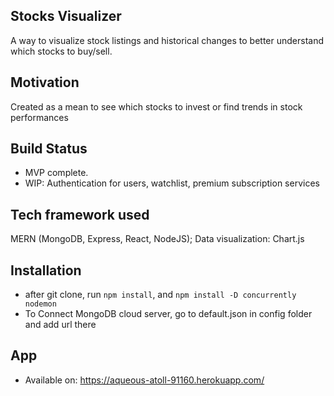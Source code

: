 ## Stocks Visualizer
A way to visualize stock listings and historical changes to better understand which stocks to buy/sell.

## Motivation 
Created as a mean to see which stocks to invest or find trends in stock performances

## Build Status 
* MVP complete. 
* WIP: Authentication for users, watchlist, premium subscription services

## Tech framework used 
MERN (MongoDB, Express, React, NodeJS); Data visualization: Chart.js

## Installation 
* after git clone, run ```npm install```, and ```npm install -D concurrently nodemon```
* To Connect MongoDB cloud server, go to default.json in config folder and add url there

## App
* Available on: https://aqueous-atoll-91160.herokuapp.com/
